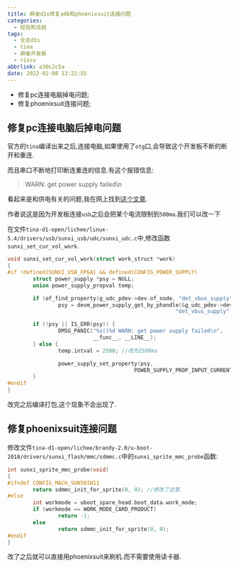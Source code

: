 ```yaml
---
title: 麻雀d1s修复adb和phoenixsuit连接问题
categories:
  - 经验和总结
tags:
  - 全志d1s
  - tina
  - 麻雀开发板
  - riscv
abbrlink: a30c2c5a
date: 2022-02-08 13:22:55
---
```


* 修复pc连接电脑掉电问题;
* 修复phoenixsuit连接问题;

<!-- more -->

## 修复pc连接电脑后掉电问题

官方的`tina`编译出来之后,连接电脑,如果使用了`otg`口,会导致这个开发板不断的断开和重连.

而且串口不断地打印断连重连的信息.有这个报错信息:

> WARN: get power supply failed\n

看起来是和供电有关的问题,我在网上找到[这个文章](https://blog.csdn.net/qq_45362097/article/details/120710425).

作者说这是因为开发板连接`usb`之后会把某个电流限制到`500ma`.我们可以改一下

在文件`tina-d1-open/lichee/linux-5.4/drivers/usb/sunxi_usb/udc/sunxi_udc.c`中,修改函数`sunxi_set_cur_vol_work`.

```c
void sunxi_set_cur_vol_work(struct work_struct *work)
{
#if !defined(SUNXI_USB_FPGA) && defined(CONFIG_POWER_SUPPLY)
        struct power_supply *psy = NULL;
        union power_supply_propval temp;

        if (of_find_property(g_udc_pdev->dev.of_node, "det_vbus_supply", NULL))
                psy = devm_power_supply_get_by_phandle(&g_udc_pdev->dev,
                                                     "det_vbus_supply");

        if (!psy || IS_ERR(psy)) {
                DMSG_PANIC("%s()%d WARN: get power supply failed\n",
                           __func__, __LINE__);
        } else {
                temp.intval = 2500; //改为2500ma

                power_supply_set_property(psy,
                                        POWER_SUPPLY_PROP_INPUT_CURRENT_LIMIT, &temp);
        }
#endif
}
```

改完之后编译打包,这个现象不会出现了.

## 修复phoenixsuit连接问题

修改文件`tina-d1-open/lichee/brandy-2.0/u-boot-2018/drivers/sunxi_flash/mmc/sdmmc.c`中的`sunxi_sprite_mmc_probe`函数:

```c
int sunxi_sprite_mmc_probe(void)
{
#ifndef CONFIG_MACH_SUN50IW11
        return sdmmc_init_for_sprite(0, 0); //修改了这里.
#else
        int workmode = uboot_spare_head.boot_data.work_mode;
        if (workmode == WORK_MODE_CARD_PRODUCT)
                return -1;
        else
                return sdmmc_init_for_sprite(0, 0);
#endif
}
```

改了之后就可以直接用phoenixsuit来刷机.而不需要使用读卡器.